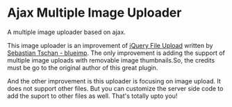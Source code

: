 # Ajax Multiple Image Uploader
A multiple image uploader based on ajax.

This image uploader is an improvement of <a href="https://github.com/blueimp/jQuery-File-Upload">jQuery File Upload</a> written by <a href="#">Sebastian Tschan - blueimp</a>. The only improvement is adding the support of multiple image uploads with removable image thumbnails.So, the credits must be go to the original author of this great plugin. 

And the other improvement is this uploader is focusing on image upload. It does not support other files. But you can customize the server side code to add the suport to other files as well. That's totally upto you!
